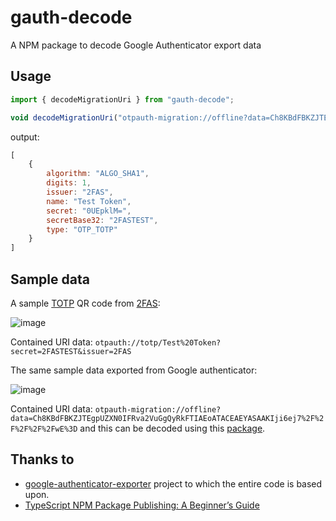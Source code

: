 # gauth-decode
A NPM package to decode Google Authenticator export data

## Usage
```typescript
import { decodeMigrationUri } from "gauth-decode";

void decodeMigrationUri("otpauth-migration://offline?data=Ch8KBdFBKZJTEgpUZXN0IFRva2VuGgQyRkFTIAEoATACEAEYASAAKIji6ej7%2F%2F%2F%2F%2FwE%3D").then(result = console.log(result));
```
output:

```javascript
[
    {
        algorithm: "ALGO_SHA1",
        digits: 1,
        issuer: "2FAS",
        name: "Test Token",
        secret: "0UEpklM=",
        secretBase32: "2FASTEST",
        type: "OTP_TOTP"
    }
]
```

## Sample data
A sample [TOTP](https://en.wikipedia.org/wiki/Time-based_one-time_password) QR code from [2FAS](https://2fas.com/check-token/):

![image](https://github.com/VPKSoft/gauth-decode/assets/40712699/54a05400-0284-46d0-828e-cbd902b12b85)

Contained URI data: `otpauth://totp/Test%20Token?secret=2FASTEST&issuer=2FAS`

The same sample data exported from Google authenticator:

![image](https://github.com/VPKSoft/gauth-decode/assets/40712699/2aa815fc-5578-4c28-abb4-26d1f5b416d1)

Contained URI data: `otpauth-migration://offline?data=Ch8KBdFBKZJTEgpUZXN0IFRva2VuGgQyRkFTIAEoATACEAEYASAAKIji6ej7%2F%2F%2F%2F%2FwE%3D` and this can be decoded using this [package](#usage).


## Thanks to
* [google-authenticator-exporter](https://github.com/krissrex/google-authenticator-exporter) project to which the entire code is based upon.
* [TypeScript NPM Package Publishing: A Beginner’s Guide](https://pauloe-me.medium.com/typescript-npm-package-publishing-a-beginners-guide-40b95908e69c)
